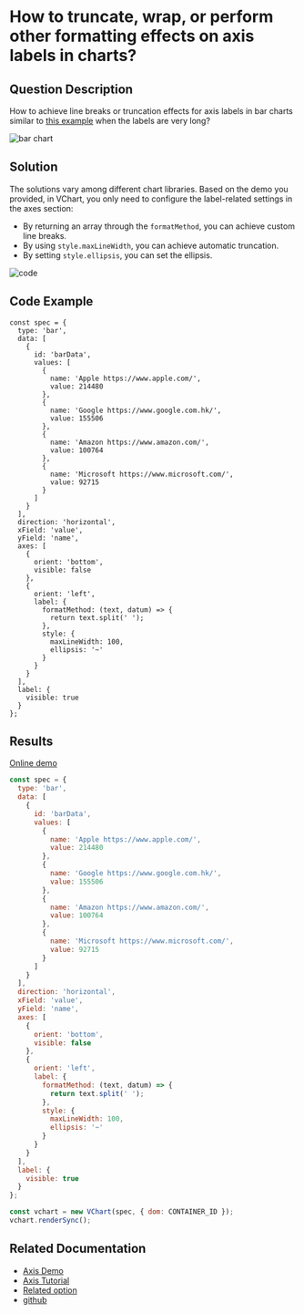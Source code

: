 # How to truncate, wrap, or perform other formatting effects on axis labels in charts?

## Question Description

How to achieve line breaks or truncation effects for axis labels in bar charts similar to [this example](https://www.visactor.io/vchart/demo/bar-chart/basic-bar) when the labels are very long?

![bar chart](/vchart/faq/24-0.png)

## Solution

The solutions vary among different chart libraries. Based on the demo you provided, in VChart, you only need to configure the label-related settings in the axes section:

- By returning an array through the `formatMethod`, you can achieve custom line breaks.
- By using `style.maxLineWidth`, you can achieve automatic truncation.
- By setting `style.ellipsis`, you can set the ellipsis.

![code](/vchart/faq/24-1.png)

## Code Example

```
const spec = {
  type: 'bar',
  data: [
    {
      id: 'barData',
      values: [
        {
          name: 'Apple https://www.apple.com/',
          value: 214480
        },
        {
          name: 'Google https://www.google.com.hk/',
          value: 155506
        },
        {
          name: 'Amazon https://www.amazon.com/',
          value: 100764
        },
        {
          name: 'Microsoft https://www.microsoft.com/',
          value: 92715
        }
      ]
    }
  ],
  direction: 'horizontal',
  xField: 'value',
  yField: 'name',
  axes: [
    {
      orient: 'bottom',
      visible: false
    },
    {
      orient: 'left',
      label: {
        formatMethod: (text, datum) => {
          return text.split(' ');
        },
        style: {
          maxLineWidth: 100,
          ellipsis: '~'
        }
      }
    }
  ],
  label: {
    visible: true
  }
};
```

## Results

[Online demo](https://codesandbox.io/s/axis-label-auto-limit-pnsvzl)

```javascript livedemo
const spec = {
  type: 'bar',
  data: [
    {
      id: 'barData',
      values: [
        {
          name: 'Apple https://www.apple.com/',
          value: 214480
        },
        {
          name: 'Google https://www.google.com.hk/',
          value: 155506
        },
        {
          name: 'Amazon https://www.amazon.com/',
          value: 100764
        },
        {
          name: 'Microsoft https://www.microsoft.com/',
          value: 92715
        }
      ]
    }
  ],
  direction: 'horizontal',
  xField: 'value',
  yField: 'name',
  axes: [
    {
      orient: 'bottom',
      visible: false
    },
    {
      orient: 'left',
      label: {
        formatMethod: (text, datum) => {
          return text.split(' ');
        },
        style: {
          maxLineWidth: 100,
          ellipsis: '~'
        }
      }
    }
  ],
  label: {
    visible: true
  }
};

const vchart = new VChart(spec, { dom: CONTAINER_ID });
vchart.renderSync();
```

## Related Documentation

- [Axis Demo](https://www.visactor.io/vchart/demo/axis/animation)
- [Axis Tutorial](https://www.visactor.io/vchart/guide/tutorial_docs/Chart_Concepts/Axes)
- [Related option](https://www.visactor.io/vchart/option/barChart#axes-band.label.style.ellipsis)
- [github](https://github.com/VisActor/VChart)

